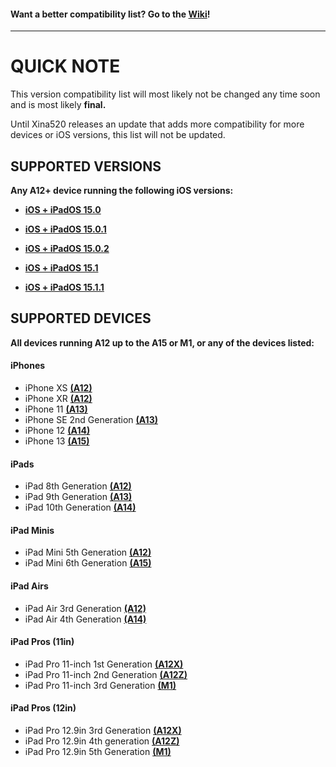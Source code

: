 #### Want a better compatibility list? Go to the [Wiki](https://github.com/NotDarkn/XinaA15/wiki/Compatibility)!
***
# QUICK NOTE
This version compatibility list will most likely not be changed any time soon and is most likely **final.** 

Until Xina520 releases an update that adds more compatibility for more devices or iOS versions, this list will not be updated.

## SUPPORTED VERSIONS
**Any A12+ device running the following iOS versions:**
- [**iOS + iPadOS 15.0**](https://support.apple.com/en-us/HT212788#15) <br>

- [**iOS + iPadOS 15.0.1**](https://support.apple.com/en-us/HT212788#1501) <br>

- [**iOS + iPadOS 15.0.2**](https://support.apple.com/en-us/HT212788#1502) <br>

- [**iOS + iPadOS 15.1**](https://support.apple.com/en-us/HT212788#151) <br>

- [**iOS + iPadOS 15.1.1**](https://support.apple.com/en-us/HT212788#1511) <br>

## SUPPORTED DEVICES
**All devices running A12 up to the A15 or M1, or any of the devices listed:**
#### iPhones
- iPhone XS [**(A12)**](https://en.wikipedia.org/wiki/Apple_A12)
- iPhone XR [**(A12)**](https://en.wikipedia.org/wiki/Apple_A12)
- iPhone 11 [**(A13)**](https://en.wikipedia.org/wiki/Apple_A13)
- iPhone SE 2nd Generation [**(A13)**](https://en.wikipedia.org/wiki/Apple_A13)
- iPhone 12 [**(A14)**](https://en.wikipedia.org/wiki/Apple_A14)
- iPhone 13 [**(A15)**](https://en.wikipedia.org/wiki/Apple_A15)

#### iPads
- iPad 8th Generation [**(A12)**](https://en.wikipedia.org/wiki/Apple_A12)
- iPad 9th Generation [**(A13)**](https://en.wikipedia.org/wiki/Apple_A13)
- iPad 10th Generation [**(A14)**](https://en.wikipedia.org/wiki/Apple_A14)

#### iPad Minis
- iPad Mini 5th Generation [**(A12)**](https://en.wikipedia.org/wiki/Apple_A12)
- iPad Mini 6th Generation [**(A15)**](https://en.wikipedia.org/wiki/Apple_A15)

#### iPad Airs
- iPad Air 3rd Generation [**(A12)**](https://en.wikipedia.org/wiki/Apple_A12)
- iPad Air 4th Generation [**(A14)**](https://en.wikipedia.org/wiki/Apple_A14)

#### iPad Pros (11in)
- iPad Pro 11-inch 1st Generation [**(A12X)**](https://en.wikipedia.org/wiki/Apple_A12X)
- iPad Pro 11-inch 2nd Generation [**(A12Z)**](https://en.wikipedia.org/wiki/Apple_A12Z)
- iPad Pro 11-inch 3rd Generation [**(M1)**](https://en.wikipedia.org/wiki/Apple_M1)

#### iPad Pros (12in)
- iPad Pro 12.9in 3rd Generation [**(A12X)**](https://en.wikipedia.org/wiki/Apple_A12X)
- iPad Pro 12.9in 4th generation [**(A12Z)**](https://en.wikipedia.org/wiki/Apple_A12Z)
- iPad Pro 12.9in 5th Generation [**(M1)**](https://en.wikipedia.org/wiki/Apple_M1)
